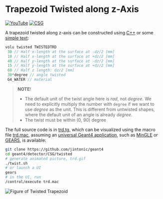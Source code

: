 # Trapezoid Twisted along z-Axis

[![YouTube](https://img.shields.io/badge/You-Tube-red?style=flat)](https://youtube.com/shorts/m7xZyeLokZU)
[![CSG](https://img.shields.io/badge/CSG-Solids-blue?style=flat)](..)

A trapezoid twisted along z-axis can be constructed using [C++][] or some [simple text](../..):

```cpp
volu twisted TWISTEDTRD
 30 // Half x-length at the surface at -dz/2 [mm]
 10 // Half x-length at the surface at +dz/2 [mm]
 40 // Half y-length at the surface at -dz/2 [mm]
 15 // Half y-length at the surface at +dz/2 [mm]
 60 // Half z length: dz/2 [mm]
 30*degree // angle twisted
 G4_WATER // material
```

> **NOTE**!
>
> - The default unit of the twist angle here is *rad*, not *degree*. We need to explicitly multiply the number with `degree` if we want to use *degree* as the unit. This is different from untwisted shapes, where the default unit of an angle is already *degree*.
> - The twist must be within (0, 90) degree
 
The full source code is in [trd.tg][], which can be visualized using the macro file [trd.mac][], assuming an [universal Geant4 application][], such as [MinGLE][] or [GEARS][], is available:

```sh
git clone https://github.com/jintonic/geant4
cd geant4/detector/CSG/twisted
# generate animated picture, trd.gif
./twist.sh
# or launch a UI
gears
# in the UI, run
/control/execute trd.mac
```

![Figure of Twisted Trapezoid](https://geant4-userdoc.web.cern.ch/UsersGuides/ForApplicationDeveloper/html/_images/aTwistedTrd.jpg)

[C++]: https://geant4-userdoc.web.cern.ch/UsersGuides/ForApplicationDeveloper/html/Detector/Geometry/geomSolids.html#constructed-solid-geometry-csg-solids
[trd.tg]: https://github.com/jintonic/geant4/blob/main/detector/CSG/twisted/trd.tg
[trd.mac]: https://github.com/jintonic/geant4/blob/main/detector/CSG/twisted/trd.mac
[universal Geant4 application]: https://youtu.be/3g9CkyBS31o
[MinGLE]: https://github.com/jintonic/mingle
[GEARS]: https://github.com/jintonic/gears
